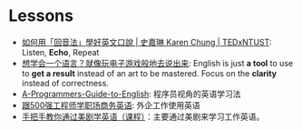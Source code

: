 
# Lessons 

* [如何用「回音法」學好英文口說 | 史嘉琳 Karen Chung | TEDxNTUST](https://www.youtube.com/watch?v=sQEWEPIHLzQ): Listen, **Echo**, Repeat 
* [想学会一个语言？就像玩电子游戏般地去说出来](https://www.youtube.com/watch?v=mwpdffpixBY): English is just **a tool** to use to **get a result** instead of an art to be mastered. Focus on the **clarity** instead of correctness.
* [A-Programmers-Guide-to-English](https://github.com/yujiangshui/A-Programmers-Guide-to-English): 程序员视角的英语学习法
* [跟500强工程师学职场商务英语](https://study.163.com/course/introduction.htm?courseId=1004495007#/courseDetail?tab=1): 外企工作使用英语
* [手把手教你通过美剧学英语（课程）](https://zhuanlan.zhihu.com/p/27222124)：主要通过美剧来学习工作英语。
